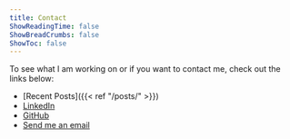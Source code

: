 ```yaml
---
title: Contact
ShowReadingTime: false
ShowBreadCrumbs: false
ShowToc: false
---
```


To see what I am working on or if you want to contact me, check out the links below:
- [Recent Posts]({{< ref "/posts/" >}})
- [LinkedIn](https://www.linkedin.com/in/jonathanschwarzhaupt/)
- [GitHub](https://github.com/jonathanschwarzhaupt/)
- [Send me an email](mailto:jonathan.schwarzhaupt@gmail.com)
